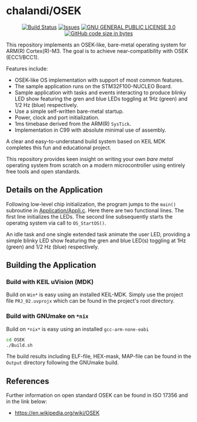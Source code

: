 chalandi/OSEK
==================

<p align="center">
    <a href="https://github.com/chalandi/OSEK/actions">
        <img src="https://github.com/chalandi/OSEK/actions/workflows/OSEK.yml/badge.svg" alt="Build Status"></a>
    <a href="https://github.com/chalandi/OSEK/issues?q=is%3Aissue+is%3Aopen+sort%3Aupdated-desc">
        <img src="https://custom-icon-badges.herokuapp.com/github/issues-raw/chalandi/OSEK?logo=github" alt="Issues" /></a>
    <a href="https://github.com/chalandi/OSEK/blob/master/gpl-3.0.txt">
        <img src="https://img.shields.io/badge/license-GPL%203.0-blue.svg" alt="GNU GENERAL PUBLIC LICENSE 3.0"></a>
    <a href="https://github.com/chalandi/OSEK">
        <img src="https://img.shields.io/github/languages/code-size/chalandi/OSEK" alt="GitHub code size in bytes" /></a>
</p>

This repository implements an OSEK-like, bare-metal
operating system for ARM(R) Cortex(R)-M3.
The goal is to achieve near-compatibility with OSEK (ECC1/BCC1).

Features include:
  - OSEK-like OS implementation with support of most common features.
  - The sample application runs on the STM32F100-NUCLEO Board.
  - Sample application with tasks and events interacting to produce blinky LED show featuring the gren and blue LEDs toggling at 1Hz (green) and 1/2 Hz (blue) respectively.
  - Use a simple self-written bare-metal startup.
  - Power, clock and port initialization.
  - 1ms timebase derived from the ARM(R) `SysTick`.
  - Implementation in C99 with absolute minimal use of assembly.

A clear and easy-to-understand build system based on KEIL MDK
completes this fun and educational project.

This repository provides keen insight on writing your own
_bare_ _metal_ operating system from scratch on a modern
microcontroller using entirely free tools and open standards.

## Details on the Application

Following low-level chip initialization, the program jumps
to the `main()` subroutine in [Application/Appli.c](./Application/Appli.c).
Here there are two functional lines. The first line initializes the LEDs.
The second line subsequently starts the operatng system via call
to `OS_StartOS()`.

An idle task and one single extended task animate the user LED,
providing a simple blinky LED show featuring the gren and blue
LED(s) toggling at 1Hz (green) and 1/2 Hz (blue) respectively.

## Building the Application

### Build with KEIL uVision (MDK)

Build on `Win*` is easy using an installed KEIL-MDK.
Simply use the project file `PRJ_02.uvprojx` which can
be found in the project's root directory.

### Build with GNUmake on `*nix`

Build on `*nix*` is easy using an installed `gcc-arm-none-eabi`

```sh
cd OSEK
./Build.sh
```

The build results including ELF-file, HEX-mask, MAP-file
can be found in the `Output` directory following the GNUmake build.

## References
Further information on open standard OSEK can be found in ISO 17356 and in the link below:
* https://en.wikipedia.org/wiki/OSEK
